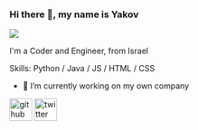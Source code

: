 ### Hi there 👋, my name is Yakov
![](https://pbs.twimg.com/profile_banners/893525251/1642848620/600x200)

I'm a Coder and Engineer, from Israel

Skills: Python / Java / JS / HTML / CSS

- 🔭 I’m currently working on my own company 


[<img src='https://cdn.jsdelivr.net/npm/simple-icons@3.0.1/icons/github.svg' alt='github' height='40'>](https://github.com/yakovzur)  [<img src='https://cdn.jsdelivr.net/npm/simple-icons@3.0.1/icons/twitter.svg' alt='twitter' height='40'>](https://twitter.com/JacobTLI)  

